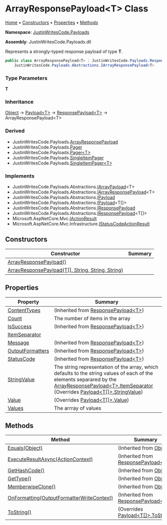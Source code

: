 # ArrayResponsePayload\<T\> Class

[Home](../../README.md) &#x2022; [Constructors](#constructors) &#x2022; [Properties](#properties) &#x2022; [Methods](#methods)

**Namespace**: [JustinWritesCode.Payloads](../README.md)

**Assembly**: JustinWritesCode\.Payloads\.dll

  
Represents a strongly\-typed response payload of type **T**\.

```csharp
public class ArrayResponsePayload<T> : JustinWritesCode.Payloads.ResponsePayload<T[]>,
    JustinWritesCode.Payloads.Abstractions.IArrayResponsePayload<T>
```

### Type Parameters

**T**

### Inheritance

[Object](https://docs.microsoft.com/en-us/dotnet/api/system.object) &#x2192; [Payload\<T\>](../Payload-1/README.md) &#x2192; [ResponsePayload\<T\>](../ResponsePayload-1/README.md) &#x2192; ArrayResponsePayload\<T\>

### Derived

* JustinWritesCode\.Payloads\.[ArrayResponsePayload](../ArrayResponsePayload/README.md)
* JustinWritesCode\.Payloads\.[Pager](../Pager/README.md)
* JustinWritesCode\.Payloads\.[Pager\<T\>](../Pager-1/README.md)
* JustinWritesCode\.Payloads\.[SingleItemPager](../SingleItemPager/README.md)
* JustinWritesCode\.Payloads\.[SingleItemPager\<T\>](../SingleItemPager-1/README.md)

### Implements

* JustinWritesCode\.Payloads\.Abstractions\.[IArrayPayload](../Abstractions/IArrayPayload-1/README.md)\<T\>
* JustinWritesCode\.Payloads\.Abstractions\.[IArrayResponsePayload](../Abstractions/IArrayResponsePayload-1/README.md)\<T\>
* JustinWritesCode\.Payloads\.Abstractions\.[IPayload](../Abstractions/IPayload/README.md)
* JustinWritesCode\.Payloads\.Abstractions\.[IPayload](../Abstractions/IPayload-1/README.md)\<T\[\]\>
* JustinWritesCode\.Payloads\.Abstractions\.[IResponsePayload](../Abstractions/IResponsePayload/README.md)
* JustinWritesCode\.Payloads\.Abstractions\.[IResponsePayload](../Abstractions/IResponsePayload-1/README.md)\<T\[\]\>
* Microsoft\.AspNetCore\.Mvc\.[IActionResult](https://docs.microsoft.com/en-us/dotnet/api/microsoft.aspnetcore.mvc.iactionresult)
* Microsoft\.AspNetCore\.Mvc\.Infrastructure\.[IStatusCodeActionResult](https://docs.microsoft.com/en-us/dotnet/api/microsoft.aspnetcore.mvc.infrastructure.istatuscodeactionresult)

## Constructors

| Constructor | Summary |
| ----------- | ------- |
| [ArrayResponsePayload()](-ctor/README.md#3042905097) | |
| [ArrayResponsePayload(T\[\], String, String, String)](-ctor/README.md#2521348082) | |

## Properties

| Property | Summary |
| -------- | ------- |
| [ContentTypes](../ResponsePayload-1/ContentTypes/README.md) |  \(Inherited from [ResponsePayload\<T\>](../ResponsePayload-1/README.md)\) |
| [Count](Count/README.md) | The number of items in the array |
| [IsSuccess](../ResponsePayload-1/IsSuccess/README.md) |  \(Inherited from [ResponsePayload\<T\>](../ResponsePayload-1/README.md)\) |
| [ItemSeparator](ItemSeparator/README.md) | |
| [Message](../ResponsePayload-1/Message/README.md) |  \(Inherited from [ResponsePayload\<T\>](../ResponsePayload-1/README.md)\) |
| [OutputFormatters](../ResponsePayload-1/OutputFormatters/README.md) |  \(Inherited from [ResponsePayload\<T\>](../ResponsePayload-1/README.md)\) |
| [StatusCode](../ResponsePayload-1/StatusCode/README.md) |  \(Inherited from [ResponsePayload\<T\>](../ResponsePayload-1/README.md)\) |
| [StringValue](StringValue/README.md) | The string representation of the array, which defaults to the string values of each of the elements separared by the [ArrayResponsePayload\<T\>.ItemSeparator](ItemSeparator/README.md) \(Overrides [Payload\<T\[\]\>.StringValue](../Payload-1/StringValue/README.md)\) |
| [Value](Value/README.md) |  \(Overrides [Payload\<T\[\]\>.Value](../Payload-1/Value/README.md)\) |
| [Values](Values/README.md) | The arrray of values |

## Methods

| Method | Summary |
| ------ | ------- |
| [Equals(Object)](https://docs.microsoft.com/en-us/dotnet/api/system.object.equals) |  \(Inherited from [Object](https://docs.microsoft.com/en-us/dotnet/api/system.object)\) |
| [ExecuteResultAsync(ActionContext)](../ResponsePayload-1/ExecuteResultAsync/README.md) |  \(Inherited from [ResponsePayload\<T\>](../ResponsePayload-1/README.md)\) |
| [GetHashCode()](https://docs.microsoft.com/en-us/dotnet/api/system.object.gethashcode) |  \(Inherited from [Object](https://docs.microsoft.com/en-us/dotnet/api/system.object)\) |
| [GetType()](https://docs.microsoft.com/en-us/dotnet/api/system.object.gettype) |  \(Inherited from [Object](https://docs.microsoft.com/en-us/dotnet/api/system.object)\) |
| [MemberwiseClone()](https://docs.microsoft.com/en-us/dotnet/api/system.object.memberwiseclone) |  \(Inherited from [Object](https://docs.microsoft.com/en-us/dotnet/api/system.object)\) |
| [OnFormatting(OutputFormatterWriteContext)](../ResponsePayload-1/OnFormatting/README.md) |  \(Inherited from [ResponsePayload\<T\>](../ResponsePayload-1/README.md)\) |
| [ToString()](ToString/README.md) |  \(Overrides [Payload\<T\[\]\>.ToString](../Payload-1/ToString/README.md)\) |

